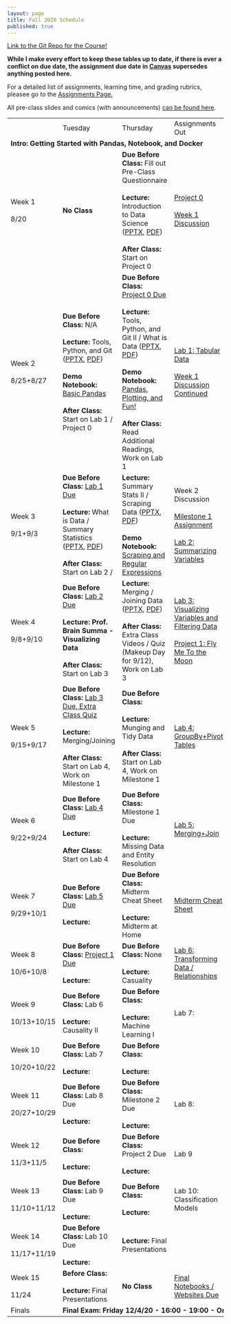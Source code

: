 ```yaml
---
layout: page
title: Fall 2020 Schedule
published: true
---
```


[Link to the Git Repo for the Course!](https://github.com/nmattei/cmps3160)

**While I make every effort to keep these tables up to date, if there is ever a conflict on due date, the assignment due date in [Canvas](https://tulane.instructure.com/) supersedes anything posted here.**

For a detailed list of assignments, learning time, and grading rubrics, pleasee go to the [Assignments Page.](./assignments.md)

All pre-class slides and comics (with announcements) [can be found here]().

<table>
  <tr>
   <td>
   </td>
   <td>Tuesday
   </td>
   <td>Thursday
   </td>
   <td>Assignments Out
   </td>
   <td>Additional Reading
   </td>
  </tr>
  <tr>
   <td colspan="5" ><strong>Intro: Getting Started with Pandas, Notebook, and Docker</strong>
   </td>
  </tr>
  <tr>
   <td>Week 1
<br><br>
8/20
   </td>
   <td><strong>No Class</strong>
   </td>
   <td><strong>Due Before Class: </strong>Fill out Pre-Class Questionnaire
<br><br>
<strong>Lecture: </strong>Introduction to Data Science (<a href="https://drive.google.com/file/d/1FKb35CWDZ2N6cwKli26p_9nEA-7JaI-V/view?usp=sharing">PPTX</a>, <a href="https://drive.google.com/file/d/1kxIV9Iy_8LCu4zqwefDt8YH1abd66ukt/view?usp=sharing">PDF</a>)
<br><br>
<strong>After Class: </strong>Start on Project 0
   </td>
   <td><a href="https://github.com/nmattei/cmps3160/tree/master/_projects/project0">Project 0</a>
<br><br>
<a href="https://tulane.instructure.com/courses/2220511/discussion_topics">Week 1 Discussion</a>
   </td>
   <td><a href="https://www.economist.com/graphic-detail/2018/07/26/python-is-becoming-the-worlds-most-popular-coding-language">Economist Article on Python</a>
<br><br>
<a href="https://fivethirtyeight.com/features/what-the-fox-knows/">FiveThirtyEight - What the Fox Knows</a>
   </td>
  </tr>
  <tr>
   <td>Week 2
<br><br>
8/25+8/27
   </td>
   <td><strong>Due Before Class: </strong>N/A
<br><br>
<strong>Lecture: </strong>Tools, Python, and Git (<a href="https://drive.google.com/file/d/19CxmPRrn08SM_X82EjMq288l8o4b20Bd/view?usp=sharing">PPTX</a>, <a href="https://drive.google.com/file/d/1_tYhK8iCb3rL3-hFuS3h4hMmT5NFtjdh/view?usp=sharing">PDF</a>)
<br><br>
<strong>Demo Notebook: </strong><a href="https://github.com/nmattei/cmps3160/blob/master/_notebooks/">Basic Pandas</a>
<br><br>
<strong>After Class: </strong>Start on Lab 1 / Project 0
   </td>
   <td><strong>Due Before Class: </strong><a href="https://tulane.instructure.com/">Project 0 Due</a>
<br><br>
<strong>Lecture: </strong>Tools, Python, and Git II / What is Data (<a href="https://drive.google.com/file/d/19CxmPRrn08SM_X82EjMq288l8o4b20Bd/view?usp=sharing">PPTX</a>, <a href="https://drive.google.com/file/d/1_tYhK8iCb3rL3-hFuS3h4hMmT5NFtjdh/view?usp=sharing">PDF</a>)
<br><br>
<strong>Demo Notebook: </strong><a href="https://github.com/nmattei/cmps3160/blob/master/_notebooks/">Pandas, Plotting, and Fun!</a>
<br><br>
<strong>After Class: </strong>Read Additional Readings, Work on Lab 1
   </td>
   <td><a href="https://github.com/nmattei/cmps3160/tree/master/_labs/">Lab 1: Tabular Data</a>
<br><br>
<a href="https://tulane.instructure.com/courses/2220511/discussion_topics">Week 1 Discussion Continued</a>
   </td>
   <td><a href="https://conda.io/projects/conda/en/latest/user-guide/getting-started.html">Getting Started with Anaconda</a>
<br><br>
<a href="https://www.atlassian.com/git/tutorials/comparing-workflows">Git Workflows</a>
<br><br>
<a href="https://medium.freecodecamp.org/a-beginner-friendly-introduction-to-containers-vms-and-docker-79a9e3e119b">Intro to Docker</a>
<br><br>
<a href="https://pandas.pydata.org/pandas-docs/stable/user_guide/10min.html">10 Mins to Pandas</a>
   </td>
  </tr>
  <tr>
   <td>Week 3
<br><br>
9/1+9/3
   </td>
   <td><strong>Due Before Class: </strong><a href="https://tulane.instructure.com/">Lab 1 Due</a>
<br><br>
<strong>Lecture: </strong>What is Data / Summary Statistics (<a href="https://drive.google.com/file/d/1KVEgT4bh0U9Mxc6Joez6-QlVJ_-IY7fg/view?usp=sharing">PPTX</a>, <a href="https://drive.google.com/file/d/1YPKQ2bLVWe1vTLraUR82XRjpnLFNrLmV/view?usp=sharing">PDF</a>)
<br><br>
<strong>After Class: </strong>Start on Lab 2 / 
   </td>
   <td><strong>Lecture: </strong>Summary Stats II / Scraping Data (<a href="https://drive.google.com/file/d/1KVEgT4bh0U9Mxc6Joez6-QlVJ_-IY7fg/view?usp=sharing">PPTX</a>, <a href="https://drive.google.com/file/d/1YPKQ2bLVWe1vTLraUR82XRjpnLFNrLmV/view?usp=sharing">PDF</a>)
<br><br>
<strong>Demo Notebook: </strong><a href="https://github.com/nmattei/cmps3160/blob/master/_notebooks/">Scraping and Regular Expressions</a>
   </td>
   <td>Week 2 Discussion
<br><br>
<a href="https://nmattei.github.io/cmps3160/projects/FinalTutorial/">Milestone 1 Assignment</a>
<br><br>
<a href="https://github.com/nmattei/cmps3160/tree/master/_labs/">Lab 2: Summarizing Variables</a>
   </td>
   <td><a href="https://drive.google.com/file/d/1SWw2QXKPGJv99_a4VceEdBkmnB2Zljb5/view?usp=sharing">Handy Pandas Cheat Sheet</a>
<br><br>
<a href="https://www.digitalocean.com/community/tutorials/how-to-scrape-web-pages-with-beautiful-soup-and-python-3">Beautiful Soup Tutorial</a>
<br><br>
<a href="https://github.com/alex/what-happens-when">What happens when you type google.com into the address box?</a>
   </td>
  </tr>
  <tr>
   <td>Week 4
<br><br>
9/8+9/10
   </td>
   <td><strong>Due Before Class: </strong><a href="https://tulane.instructure.com/">Lab 2 Due</a>
<br><br>
<strong>Lecture: Prof. Brain Summa - Visualizing Data</strong>
<br><br>
<strong>After Class: </strong>Start on Lab 3
   </td>
   <td><strong>Lecture: </strong>Merging / Joining Data (<a href="https://drive.google.com/file/d/1RHTY0jo3O77Ag_6fqycx3SbUkckudGXO/view?usp=sharing">PPTX</a>, <a href="https://drive.google.com/file/d/1h9cBYrHFUFCXN7Fo5AXo9Sa9U12Qr0qI/view?usp=sharing">PDF</a>)
<br><br>
<strong>After Class: </strong>Extra Class Videos / Quiz (Makeup Day for 9/12), Work on Lab 3
   </td>
   <td><a href="https://github.com/nmattei/cmps3160/tree/master/_labs/">Lab 3: Visualizing Variables and Filtering Data</a>
<br><br>
<a href="https://github.com/nmattei/cmps3160/tree/master/_projects/project1">Project 1: Fly Me To the Moon</a>
   </td>
   <td>
   </td>
  </tr>
  <tr>
   <td>Week 5
<br><br>
9/15+9/17
   </td>
   <td><strong>Due Before Class: </strong><a href="https://tulane.instructure.com/">Lab 3 Due, Extra Class Quiz</a>
<br><br>
<strong>Lecture: </strong>Merging/Joining
<br><br>
<strong>After Class: </strong>Start on Lab 4, Work on Milestone 1
   </td>
   <td><strong>Due Before Class: </strong>
<br><br>
<strong>Lecture: </strong>Munging and Tidy Data
<br><br>
<strong>After Class: </strong>Start on Lab 4, Work on Milestone 1
   </td>
   <td><a href="https://github.com/nmattei/cmps3160/tree/master/_labs/">Lab 4: GroupBy+Pivot Tables</a>
   </td>
   <td>
   </td>
  </tr>
  <tr>
   <td>Week 6
<br><br>
9/22+9/24
   </td>
   <td><strong>Due Before Class: </strong><a href="https://tulane.instructure.com/">Lab 4 Due</a>
<br><br>
<strong>Lecture:</strong>
<br><br>
<strong>After Class: </strong>Start on Lab 4
   </td>
   <td><strong>Due Before Class: </strong>Milestone 1 Due
<br><br>
<strong>Lecture: </strong>Missing Data and Entity Resolution
   </td>
   <td><a href="https://github.com/nmattei/cmps3160/tree/master/_labs/">Lab 5: Merging+Join</a> 
   </td>
   <td>
   </td>
  </tr>
  <tr>
   <td>Week 7
<br><br>
9/29+10/1
   </td>
   <td><strong>Due Before Class: </strong><a href="https://tulane.instructure.com/">Lab 5 Due</a>
<br><br>
<strong>Lecture:</strong>
   </td>
   <td><strong>Due Before Class: </strong>Midterm Cheat Sheet
<br><br>
<strong>Lecture: </strong>Midterm at Home
   </td>
   <td><a href="https://tulane.instructure.com/">Midterm Cheat Sheet</a>
   </td>
   <td>
   </td>
  </tr>
  <tr>
   <td>Week 8
<br><br>
10/6+10/8
   </td>
   <td><strong>Due Before Class: </strong><a href="https://tulane.instructure.com/">Project 1 Due</a>
<br><br>
<strong>Lecture: </strong>
   </td>
   <td><strong>Due Before Class: </strong>None
<br><br>
<strong>Lecture: </strong>Casuality
   </td>
   <td><a href="https://github.com/nmattei/cmps3160/tree/master/_labs/">Lab 6: Transforming Data / Relationships</a>
   </td>
   <td>
   </td>
  </tr>
  <tr>
   <td>Week 9
<br><br>
10/13+10/15
   </td>
   <td><strong>Due Before Class: </strong>Lab 6
<br><br>
<strong>Lecture: </strong>Causality II
   </td>
   <td><strong>Due Before Class: </strong>
<br><br>
<strong>Lecture: </strong>Machine Learning I
   </td>
   <td>Lab 7:
   </td>
   <td>
   </td>
  </tr>
  <tr>
   <td>Week 10
<br><br>
10/20+10/22
   </td>
   <td><strong>Due Before Class: </strong>Lab 7
<br><br>
<strong>Lecture:</strong>
   </td>
   <td><strong>Due Before Class: </strong>
<br><br>
<strong>Lecture:</strong>
   </td>
   <td>
   </td>
   <td>
   </td>
  </tr>
  <tr>
   <td>Week 11
<br><br>
20/27+10/29
   </td>
   <td><strong>Due Before Class: </strong>Lab 8 Due
<br><br>
<strong>Lecture:</strong>
   </td>
   <td><strong>Due Before Class: </strong>Milestone 2 Due
<br><br>
<strong>Lecture:</strong>
   </td>
   <td>Lab 8:
   </td>
   <td>
   </td>
  </tr>
  <tr>
   <td>Week 12
<br><br>
11/3+11/5
   </td>
   <td><strong>Due Before Class: </strong>
<br><br>
<strong>Lecture:</strong>
   </td>
   <td><strong>Due Before Class: </strong>Project<strong> </strong>2 Due
<br><br>
<strong>Lecture:</strong>
   </td>
   <td>Lab 9
   </td>
   <td>
   </td>
  </tr>
  <tr>
   <td>Week 13
<br><br>
11/10+11/12
   </td>
   <td><strong>Due Before Class: </strong>Lab 9 Due<strong> </strong>
<br><br>
<strong>Lecture:</strong>
   </td>
   <td><strong>Due Before Class: </strong>
<br><br>
<strong>Lecture:</strong>
   </td>
   <td>Lab 10: Classification Models
   </td>
   <td>
   </td>
  </tr>
  <tr>
   <td>Week 14
<br><br>
11/17+11/19
   </td>
   <td><strong>Due Before Class: </strong>Lab 10 Due
<br><br>
<strong>Lecture:</strong>
   </td>
   <td><strong>Lecture: </strong>Final Presentations
   </td>
   <td>
   </td>
   <td>
   </td>
  </tr>
  <tr>
   <td>Week 15
<br><br>
11/24
   </td>
   <td><strong>Before Class: </strong>
<br><br>
<strong>Lecture: </strong>Final Presentations
   </td>
   <td><strong>No Class</strong>
   </td>
   <td><a href="https://nmattei.github.io/cmps3160/projects/FinalTutorial/">Final Notebooks / Websites Due</a>
   </td>
   <td>
   </td>
  </tr>
  <tr>
   <td>Finals
   </td>
   <td colspan="4" ><strong>Final Exam: Friday 12/4/20 - 16:00 - 19:00 - On Zoom</strong>
   </td>
  </tr>
</table>


